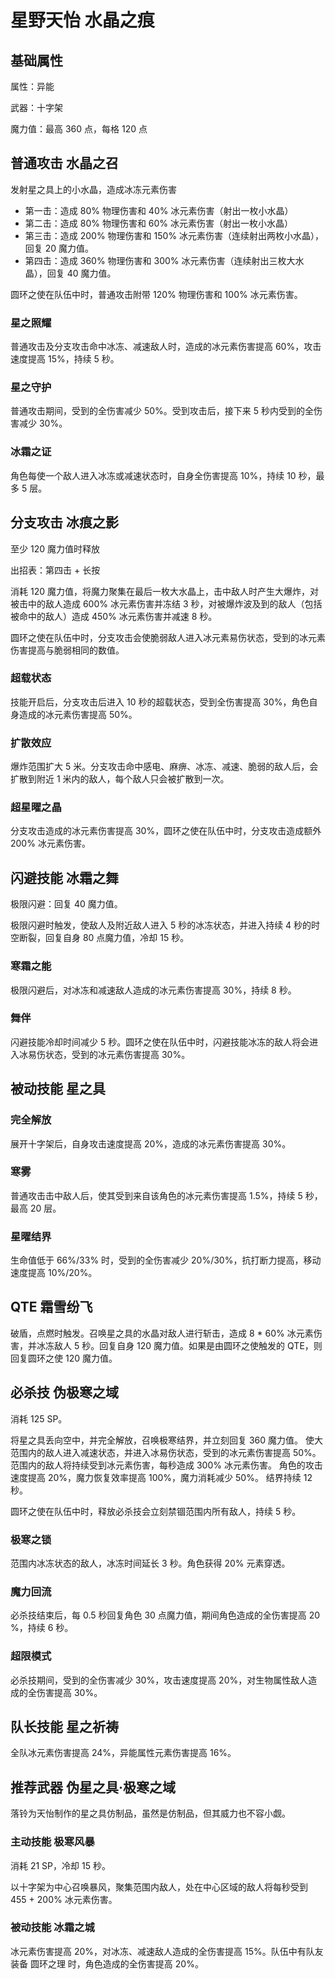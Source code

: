 # 星野天怡 水晶之痕

## 基础属性

属性：异能

武器：十字架

魔力值：最高 360 点，每格 120 点

## 普通攻击 水晶之召

发射星之具上的小水晶，造成冰冻元素伤害

* 第一击：造成 80% 物理伤害和 40% 冰元素伤害（射出一枚小水晶）
* 第二击：造成 80% 物理伤害和 60% 冰元素伤害（射出一枚小水晶）
* 第三击：造成 200% 物理伤害和 150% 冰元素伤害（连续射出两枚小水晶），回复 20 魔力值。
* 第四击：造成 360% 物理伤害和 300% 冰元素伤害（连续射出三枚大水晶），回复 40 魔力值。

圆环之使在队伍中时，普通攻击附带 120% 物理伤害和 100% 冰元素伤害。

### 星之照耀

普通攻击及分支攻击命中冰冻、减速敌人时，造成的冰元素伤害提高 60%，攻击速度提高 15%，持续 5 秒。

### 星之守护

普通攻击期间，受到的全伤害减少 50%。受到攻击后，接下来 5 秒内受到的全伤害减少 30%。

### 冰霜之证

角色每使一个敌人进入冰冻或减速状态时，自身全伤害提高 10%，持续 10 秒，最多 5 层。

## 分支攻击 冰痕之影

至少 120 魔力值时释放

出招表：第四击 + 长按

消耗 120 魔力值，将魔力聚集在最后一枚大水晶上，击中敌人时产生大爆炸，对被击中的敌人造成 600% 冰元素伤害并冻结 3 秒，对被爆炸波及到的敌人（包括被命中的敌人）造成 450% 冰元素伤害并减速 8 秒。

圆环之使在队伍中时，分支攻击会使脆弱敌人进入冰元素易伤状态，受到的冰元素伤害提高与脆弱相同的数值。

### 超载状态

技能开启后，分支攻击后进入 10 秒的超载状态，受到全伤害提高 30%，角色自身造成的冰元素伤害提高 50%。

### 扩散效应

爆炸范围扩大 5 米。分支攻击命中感电、麻痹、冰冻、减速、脆弱的敌人后，会扩散到附近 1 米内的敌人，每个敌人只会被扩散到一次。

### 超星曜之晶

分支攻击造成的冰元素伤害提高 30%，圆环之使在队伍中时，分支攻击造成额外 200% 冰元素伤害。

## 闪避技能 冰霜之舞

极限闪避：回复 40 魔力值。

极限闪避时触发，使敌人及附近敌人进入 5 秒的冰冻状态，并进入持续 4 秒的时空断裂，回复自身 80 点魔力值，冷却 15 秒。

### 寒霜之能

极限闪避后，对冰冻和减速敌人造成的冰元素伤害提高 30%，持续 8 秒。

### 舞伴

闪避技能冷却时间减少 5 秒。圆环之使在队伍中时，闪避技能冰冻的敌人将会进入冰易伤状态，受到的冰元素伤害提高 30%。

## 被动技能 星之具

### 完全解放

展开十字架后，自身攻击速度提高 20%，造成的冰元素伤害提高 30%。

### 寒雾

普通攻击击中敌人后，使其受到来自该角色的冰元素伤害提高 1.5%，持续 5 秒，最高 20 层。

### 星曜结界

生命值低于 66%/33% 时，受到的全伤害减少 20%/30%，抗打断力提高，移动速度提高 10%/20%。

## QTE 霜雪纷飞

破盾，点燃时触发。召唤星之具的水晶对敌人进行斩击，造成 8 * 60% 冰元素伤害，并冰冻敌人 5 秒。回复自身 120 魔力值。如果是由圆环之使触发的 QTE，则回复圆环之使 120 魔力值。

## 必杀技 伪极寒之域

消耗 125 SP。

将星之具丢向空中，并完全解放，召唤极寒结界，并立刻回复 360 魔力值。
使大范围内的敌人进入减速状态，并进入冰易伤状态，受到的冰元素伤害提高 50%。
范围内的敌人将持续受到冰元素伤害，每秒造成 300% 冰元素伤害。
角色的攻击速度提高 20%，魔力恢复效率提高 100%，魔力消耗减少 50%。
结界持续 12 秒。

圆环之使在队伍中时，释放必杀技会立刻禁锢范围内所有敌人，持续 5 秒。

### 极寒之锁

范围内冰冻状态的敌人，冰冻时间延长 3 秒。角色获得 20% 元素穿透。

### 魔力回流

必杀技结束后，每 0.5 秒回复角色 30 点魔力值，期间角色造成的全伤害提高 20 %，持续 6 秒。

### 超限模式

必杀技期间，受到的全伤害减少 30%，攻击速度提高 20%，对生物属性敌人造成的全伤害提高 30%。

## 队长技能 星之祈祷

全队冰元素伤害提高 24%，异能属性元素伤害提高 16%。

## 推荐武器 伪星之具·极寒之域

落铃为天怡制作的星之具仿制品，虽然是仿制品，但其威力也不容小觑。

### 主动技能 极寒风暴

消耗 21 SP，冷却 15 秒。

以十字架为中心召唤暴风，聚集范围内敌人，处在中心区域的敌人将每秒受到 455 + 200% 冰元素伤害。

### 被动技能 冰霜之城

冰元素伤害提高 20%，对冰冻、减速敌人造成的全伤害提高 15%。队伍中有队友装备 圆环之理 时，角色造成的全伤害提高 20%。
